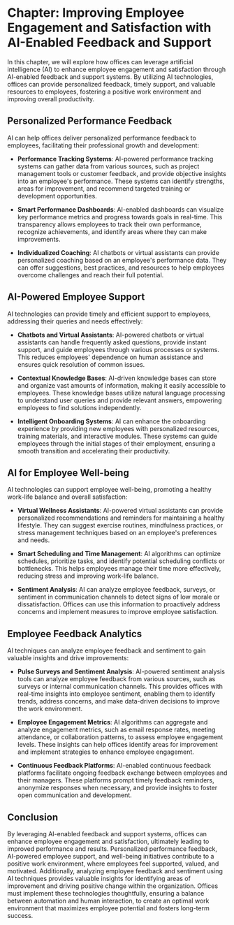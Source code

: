 Chapter: Improving Employee Engagement and Satisfaction with AI-Enabled Feedback and Support
============================================================================================

In this chapter, we will explore how offices can leverage artificial intelligence (AI) to enhance employee engagement and satisfaction through AI-enabled feedback and support systems. By utilizing AI technologies, offices can provide personalized feedback, timely support, and valuable resources to employees, fostering a positive work environment and improving overall productivity.

Personalized Performance Feedback
---------------------------------

AI can help offices deliver personalized performance feedback to employees, facilitating their professional growth and development:

* **Performance Tracking Systems**: AI-powered performance tracking systems can gather data from various sources, such as project management tools or customer feedback, and provide objective insights into an employee's performance. These systems can identify strengths, areas for improvement, and recommend targeted training or development opportunities.

* **Smart Performance Dashboards**: AI-enabled dashboards can visualize key performance metrics and progress towards goals in real-time. This transparency allows employees to track their own performance, recognize achievements, and identify areas where they can make improvements.

* **Individualized Coaching**: AI chatbots or virtual assistants can provide personalized coaching based on an employee's performance data. They can offer suggestions, best practices, and resources to help employees overcome challenges and reach their full potential.

AI-Powered Employee Support
---------------------------

AI technologies can provide timely and efficient support to employees, addressing their queries and needs effectively:

* **Chatbots and Virtual Assistants**: AI-powered chatbots or virtual assistants can handle frequently asked questions, provide instant support, and guide employees through various processes or systems. This reduces employees' dependence on human assistance and ensures quick resolution of common issues.

* **Contextual Knowledge Bases**: AI-driven knowledge bases can store and organize vast amounts of information, making it easily accessible to employees. These knowledge bases utilize natural language processing to understand user queries and provide relevant answers, empowering employees to find solutions independently.

* **Intelligent Onboarding Systems**: AI can enhance the onboarding experience by providing new employees with personalized resources, training materials, and interactive modules. These systems can guide employees through the initial stages of their employment, ensuring a smooth transition and accelerating their productivity.

AI for Employee Well-being
--------------------------

AI technologies can support employee well-being, promoting a healthy work-life balance and overall satisfaction:

* **Virtual Wellness Assistants**: AI-powered virtual assistants can provide personalized recommendations and reminders for maintaining a healthy lifestyle. They can suggest exercise routines, mindfulness practices, or stress management techniques based on an employee's preferences and needs.

* **Smart Scheduling and Time Management**: AI algorithms can optimize schedules, prioritize tasks, and identify potential scheduling conflicts or bottlenecks. This helps employees manage their time more effectively, reducing stress and improving work-life balance.

* **Sentiment Analysis**: AI can analyze employee feedback, surveys, or sentiment in communication channels to detect signs of low morale or dissatisfaction. Offices can use this information to proactively address concerns and implement measures to improve employee satisfaction.

Employee Feedback Analytics
---------------------------

AI techniques can analyze employee feedback and sentiment to gain valuable insights and drive improvements:

* **Pulse Surveys and Sentiment Analysis**: AI-powered sentiment analysis tools can analyze employee feedback from various sources, such as surveys or internal communication channels. This provides offices with real-time insights into employee sentiment, enabling them to identify trends, address concerns, and make data-driven decisions to improve the work environment.

* **Employee Engagement Metrics**: AI algorithms can aggregate and analyze engagement metrics, such as email response rates, meeting attendance, or collaboration patterns, to assess employee engagement levels. These insights can help offices identify areas for improvement and implement strategies to enhance employee engagement.

* **Continuous Feedback Platforms**: AI-enabled continuous feedback platforms facilitate ongoing feedback exchange between employees and their managers. These platforms prompt timely feedback reminders, anonymize responses when necessary, and provide insights to foster open communication and development.

Conclusion
----------

By leveraging AI-enabled feedback and support systems, offices can enhance employee engagement and satisfaction, ultimately leading to improved performance and results. Personalized performance feedback, AI-powered employee support, and well-being initiatives contribute to a positive work environment, where employees feel supported, valued, and motivated. Additionally, analyzing employee feedback and sentiment using AI techniques provides valuable insights for identifying areas of improvement and driving positive change within the organization. Offices must implement these technologies thoughtfully, ensuring a balance between automation and human interaction, to create an optimal work environment that maximizes employee potential and fosters long-term success.

